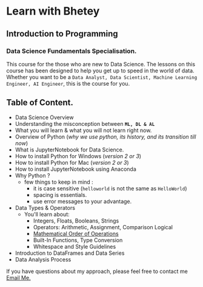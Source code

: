 # Learn with Bhetey

## Introduction to Programming

### Data Science Fundamentals Specialisation.

This course for the those who are new to Data Science.
The lessons on this course has been designed to help you get up to speed in the world of data. Whether you want to be a `Data Analyst, Data Scientist, Machine Learning Engineer, AI Engineer`, this is the course for you.

## Table of Content.

- Data Science Overview
- Understanding the misconception between **`ML, DL & AL`**
- What you will learn & what you will not learn right now.
- Overview of Python (_why we use python, its history, and its transition till now_)
- What is JupyterNotebook for Data Science.
- How to install Python for Windows (_version 2 or 3_)
- How to install Python for Mac (_version 2 or 3_)
- How to install JupyterNotebook using Anaconda
- Why Python ?
  - few things to keep in mind :
    - it is case sensitive (`helloworld` is not the same as `HelloWorld`)
    - spacing is essentials.
    - use error messages to your advantage.
- Data Types & Operators
  - You'll learn about:
    - Integers, Floats, Booleans, Strings
    - Operators: Arithmetic, Assignment, Comparison Logical
    - [Mathematical Order of Operations](http://mathforum.org/dr.math/faq/faq.order.operations.html)
    - Built-In Functions, Type Conversion
    - Whitespace and Style Guidelines
- Introduction to DataFrames and Data Series
- Data Analysis Process

If you have questions about my approach, please feel free to contact me [Email Me.](mailto:omifaredammy@gmail.com)
